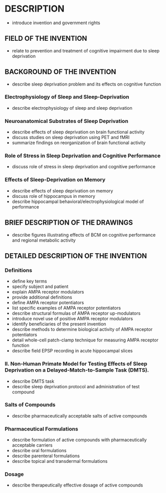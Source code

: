 # DESCRIPTION

- introduce invention and government rights

## FIELD OF THE INVENTION

- relate to prevention and treatment of cognitive impairment due to sleep deprivation

## BACKGROUND OF THE INVENTION

- describe sleep deprivation problem and its effects on cognitive function

### Electrophysiology of Sleep and Sleep-Deprivation

- describe electrophysiology of sleep and sleep deprivation

### Neuroanatomical Substrates of Sleep Deprivation

- describe effects of sleep deprivation on brain functional activity
- discuss studies on sleep deprivation using PET and fMRI
- summarize findings on reorganization of brain functional activity

### Role of Stress in Sleep Deprivation and Cognitive Performance

- discuss role of stress in sleep deprivation and cognitive performance

### Effects of Sleep-Deprivation on Memory

- describe effects of sleep deprivation on memory
- discuss role of hippocampus in memory
- describe hippocampal behavioral/electrophysiological model of performance

## BRIEF DESCRIPTION OF THE DRAWINGS

- describe figures illustrating effects of BCM on cognitive performance and regional metabolic activity

## DETAILED DESCRIPTION OF THE INVENTION

### Definitions

- define key terms
- specify subject and patient
- explain AMPA receptor modulators
- provide additional definitions
- define AMPA receptor potentiators
- list specific examples of AMPA receptor potentiators
- describe structural formulas of AMPA receptor up-modulators
- introduce novel use of positive AMPA receptor modulators
- identify beneficiaries of the present invention
- describe methods to determine biological activity of AMPA receptor potentiators
- detail whole-cell patch-clamp technique for measuring AMPA receptor function
- describe field EPSP recording in acute hippocampal slices

### II. Non-Human Primate Model for Testing Effects of Sleep Deprivation on a Delayed-Match-to-Sample Task (DMTS).

- describe DMTS task
- describe sleep deprivation protocol and administration of test compound

### Salts of Compounds

- describe pharmaceutically acceptable salts of active compounds

### Pharmaceutical Formulations

- describe formulation of active compounds with pharmaceutically acceptable carriers
- describe oral formulations
- describe parenteral formulations
- describe topical and transdermal formulations

### Dosage

- describe therapeutically effective dosage of active compounds

